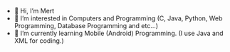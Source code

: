 - 👋 Hi, I’m Mert
- 👀 I’m interested in Computers and Programming (C, Java, Python, Web Programming, Database Programming and etc...)
- 🌱 I’m currently learning Mobile (Android) Programming. (I use Java and XML for coding.)

<!---
Muhibbi123/Muhibbi123 is a ✨ special ✨ repository because its `README.md` (this file) appears on your GitHub profile.
You can click the Preview link to take a look at your changes.
--->
